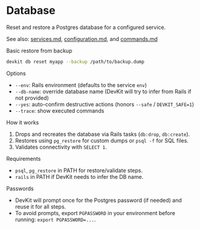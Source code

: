 # Database

Reset and restore a Postgres database for a configured service.

See also: [services.md](./services.md), [configuration.md](./configuration.md), and [commands.md](./commands.md)

Basic restore from backup
```bash
devkit db reset myapp --backup /path/to/backup.dump
```

Options
- `--env`: Rails environment (defaults to the service `env`)
- `--db-name`: override database name (DevKit will try to infer from Rails if not provided)
- `--yes`: auto-confirm destructive actions (honors `--safe` / `DEVKIT_SAFE=1`)
- `--trace`: show executed commands

How it works
1) Drops and recreates the database via Rails tasks (`db:drop`, `db:create`).
2) Restores using `pg_restore` for custom dumps or `psql -f` for SQL files.
3) Validates connectivity with `SELECT 1`.

Requirements
- `psql`, `pg_restore` in PATH for restore/validate steps.
- `rails` in PATH if DevKit needs to infer the DB name.

Passwords
- DevKit will prompt once for the Postgres password (if needed) and reuse it for all steps.
- To avoid prompts, export `PGPASSWORD` in your environment before running: `export PGPASSWORD=...`.

